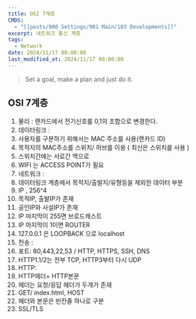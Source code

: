 ```yaml
---
title: OSI 7계층
CMDS:
  - "[[posts/900 Settings/901 Main/103 Developments]]"
excerpt: 네트워크 통신 계층
tags:
  - Network
date: 2024/11/17 00:00:00
last_modified_at: 2024/11/17 00:00:00
---
```

> Set a goal, make a plan and just do it.

## OSI 7계층

1. 물리 : 랜카드에서 전기신호를 0,1의 조합으로 변경한다.
2. 데이터링크 : 
  1. 사용자를 구분하기 위해서는 MAC 주소를 사용(랜카드 ID)
  2. 목적지의 MAC주소를 스위치/ 허브를 이용 ( 최신은 스위치를 사용 )
  3. 스위치간에는 서로간 맥으로 
  4. WIFI 는 ACCESS POINT가 필요
3. 네트워크 : 
  1. 데이터링크 계층에서 목적지/출발지/유형등을 제외한 데이터 부분
  2. IP , 256^4
  3. 목적IP, 출발IP가 존재
  4. 공인IP와 사설IP가 존재
  5. IP 마지막이 255면 브로드캐스트
  6. IP 마지막이 1이면 ROUTER
  7. 127.0.0.1 은 LOOPBACK 으로 localhost
4. 전송 :
  1. 포트: 80,443,22,53  / HTTP, HTTPS, SSH, DNS
  2. HTTP1.1/2는 전부 TCP, HTTP3부터 다시 UDP
5. HTTP:
  1. HTTP헤더+ HTTP본문
  2. 헤더는 요청/응답 헤더가 두개가 존재
  3. GET/ index.html, HOST
  4. 헤더와 본문은 빈칸줄 하나로 구분
  5. SSL/TLS